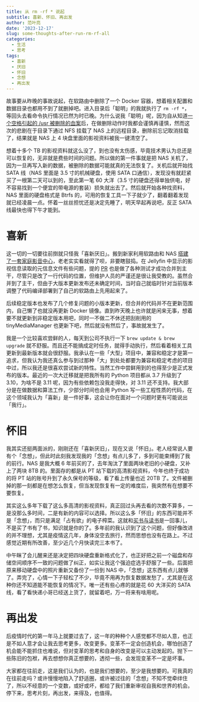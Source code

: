 ```yaml
---
title: 从 rm -rf * 说起
subtitle: 喜新、怀旧、再出发
author: 范叶亮
date: '2023-12-17'
slug: some-thoughts-after-run-rm-rf-all
categories:
  - 生活
  - 思考
tags:
  - 喜新
  - 厌旧
  - 怀旧
  - 念想
  - 再出发
---
```


故事要从昨晚的事故说起，在软路由中删除了一个 Docker 容器，想着相关配置和数据目录也都用不到了就删掉吧。进入目录后「聪明」的我就执行了 `rm -rf *`，等回头去看命令执行情况已然为时已晚。为什么说我「聪明」呢，因为自从知道[一个空格引起的 /usr 被删除的血案](https://github.com/MrMEEE/bumblebee-Old-and-abbandoned/issues/123)后，在做删除动作时我都会谨慎再谨慎，然而这次的悲剧在于目录下通过 NFS 挂载了 NAS 上的远程目录，删除前忘记取消挂载了，结果就是 NAS 上 4 块盘里面的影视资料被我一键清空了。

想着十多个 TB 的影视资料就这么没了，到也没有太伤感，毕竟技术男认为总还是可以恢复的，无非就是费些时间的问题。所以做的第一件事就是把 NAS 关机了，因为一旦再写入新的数据，被删除的数据可能就真的无法恢复了。关机后就开始找 SATA 线（NAS 里面是 3.5 寸的机械硬盘，使用 SATA 口通信），发现没有就赶紧买了一根第二天可以到的，至此第一笔 60 大洋（3.5 寸的硬盘还得单独供电，好不容易找到一个便宜的带电源的套装）损失就出去了。然后就开始各种找资料，NAS 里面的硬盘格式是 Btrfs 的，可用的恢复工具一下子就少了，翻着翻着发现就已经凌晨一点。怀着一丝丝担忧还是决定先睡了，明天早起再说吧，反正 SATA 线最快也得下午才能到。

# 喜新

这一切的一切要往前捯就只怪我「喜新厌旧」。搬到新家利用软路由和 NAS [搭建了一套家庭影音中心](/cn/2023/01/build-home-media-center-with-jellyfin-on-openwrt/)，老老实实看就得了呗，非要瞎鼓捣。在 Jellyfin 中显示的影视信息读取的元信息文件有些问题，提的 [PR](https://github.com/jellyfin/jellyfin/pull/10339) 也是做了各种测试才成功合并到主干，尽管只是改了一行代码的位置，但维护人员的严谨还是很让我受教的。虽然合并到了主干，但由于大版本更新发布还未确定时间，当时自己就临时针对当前版本调整了代码编译部署到了自己的软路由上先用起来了。

后续稳定版本也发布了几个修复问题的小版本更新，但合并的代码并不在更新范围内，自己懒了也就没再更新 Docker 镜像。直到昨天晚上也许就是闲来无事，想着要不就更新到非稳定版本用吧，同时一不做二不休还把刮削用的 tinyMediaManager 也更新下吧，然后就没有然后了，事故就发生了。

我是一个比较喜欢尝鲜的人，每天到公司不执行一下 `brew update & brew upgrade` 就不舒服。而且还不能搞成定时任务，就得手动执行，然后看着相关工具更新到最新版本就会很舒服。我承认在一些「大型」项目中，兼容和稳定才是第一追求，但我认为我还真么参与到过那种「大」到处处都要为兼容和稳定考虑的项目中过，所以我还是很喜欢尝试新的特性。当然工作中尝鲜用到的也得至少是正式发布的版本。最近的一次大迁移就是把我所有的 Python 项目都从 3.7 升级到了 3.10，为啥不是 3.11 呢，因为有些依赖包没我走得快，对 3.11 还不支持。我大部分是在做数据和算法工作，少部分时间也会用 Python 写一些工程性质的代码，在这个领域我认为「喜新」是一件好事，这会让你在面对一个问题时更有可能说出「我行」。

# 怀旧

我其实还挺两面派的，刚刚还在「喜新厌旧」，现在又说「怀旧」。老人经常说人要有个「念想」，但此时此刻我发现我的「念想」有点儿多了，多到可能束缚到了我的前行。NAS 是我大概 6 年前买的了，去年淘汰了里面两块老旧的小硬盘，又补上了两块 8TB 的。里面存的都是从 PT 站下载的高清影视资料，今年也终于成功的将 PT 站的账号升到了永久保号的等级，看了看上传量也近 20TB 了。文件被删掉的那一刻都是在想怎么恢复，但当发现恢复有一定的难度后，我突然有在想要不要恢复。

其实这么多年下载了这么多高清的影视资料，真正回过头再去看的次数不算多，一是没那么多时间，二是有新的内容可以选择。所以这么多「怀旧」的东西可能并不是「念想」，而只是满足「占有欲」的电子榨菜。这就和[买书与读书](/cn/2018/07/buy-books-hoard-books-and-read-books/)是一回事儿，不是买了书有了书，知识就是你的了。多年前的我认识到了这个问题，但好像改进的并不理想，尤其是疫情这几年，身体没空去旅行，然而思想也没有在路上。不过感觉近期有所改善，至少近几个月快读完三本书了。

中午眯了会儿醒来还是决定把四块硬盘重新格式化了，也正好把之前一个磁盘和存储空间顺序不一致的问题做了纠正，如实让我这个强迫症选手舒服了一些。后面把原来移动硬盘中的照片重新又备份了一份到 NAS 中，「念想」这东西有点儿就够了。弄完了，心情一下子轻松了不少，毕竟不用再为恢复数据发愁了，尤其是在这种你还不知道能不能恢复的情况下。唯一还有些心疼的就是花 60 大洋买的 SATA 线，看了看快递小哥已经送上货了，就留着吧，万一将来有啥用呢。

# 再出发

后疫情时代的第一年马上就要过去了，这一年的种种个人感觉都不尽如人意，也正是不如人意才会让我去思考更多，改变更多。变革不一定会创造机会，哪怕创造了机会能不能抓住也难说，但对变革的思考和自身的改变是可以主动发起的。抛下一些陈旧的包袱，再去想想你真正想要的，透彻一些，会发现变革不一定是坏事。

大家都在往前走，这是我们认为的，也是我们想要的，至少是我想要的。可我真的在往前走吗？或许慢慢地陷入了舒适圈，或许被过往的「念想」不知不觉牵绊住了，所以不经意的一个变数，或好或坏，都给了我们重新审视自我和世界的机会。停下来，思考片刻，再出发，来得及，也值得。
